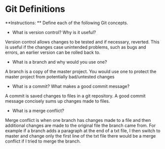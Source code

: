 # Git Definitions

**Instructions: ** Define each of the following Git concepts.

* What is version control?  Why is it useful?

Version control allows changes to be tested and if necessary, reverted. This is useful if the changes case unintended problems, such as bugs and errors, an earlier version can be rolled back to.

* What is a branch and why would you use one?

A branch is a copy of the master project. You would use one to protect the master project from potentially bad/untested changes

* What is a commit? What makes a good commit message?

A commit is saved changes to files in a git repository. A good commit message concisely sums up changes made to files.

* What is a merge conflict?

Merge conflict is when one branch has changes made to a file and then additional changes are made to the original file the branch came from. For example if a branch adds a paragraph at the end of a txt file, I then switch to master and change only the first line of the txt file there would be a merge conflict if I tried to merge the branch.